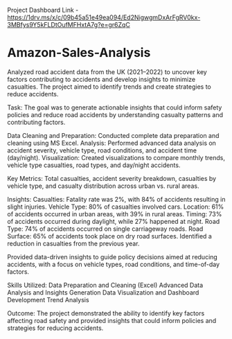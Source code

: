 Project Dashboard Link - https://1drv.ms/x/c/09b45a51e49ea094/Ed2NigwgmDxArFgRV0kx-3MBfys9Y5kFLDtOufMFHxtA7g?e=gr6ZqC

# Amazon-Sales-Analysis
Analyzed road accident data from the UK (2021–2022) to uncover key factors contributing to accidents and develop insights to minimize casualties. The project aimed to identify trends and create strategies to reduce accidents.

Task:
The goal was to generate actionable insights that could inform safety policies and reduce road accidents by understanding casualty patterns and contributing factors.

Data Cleaning and Preparation: Conducted complete data preparation and cleaning using MS Excel.
Analysis: Performed advanced data analysis on accident severity, vehicle type, road conditions, and accident time (day/night).
Visualization: Created visualizations to compare monthly trends, vehicle type casualties, road types, and day/night accidents.

Key Metrics: Total casualties, accident severity breakdown, casualties by vehicle type, and casualty distribution across urban vs. rural areas.

Insights:
Casualties: Fatality rate was 2%, with 84% of accidents resulting in slight injuries.
Vehicle Type: 80% of casualties involved cars.
Location: 61% of accidents occurred in urban areas, with 39% in rural areas.
Timing: 73% of accidents occurred during daylight, while 27% happened at night.
Road Type: 74% of accidents occurred on single carriageway roads.
Road Surface: 65% of accidents took place on dry road surfaces.
Identified a reduction in casualties from the previous year.

Provided data-driven insights to guide policy decisions aimed at reducing accidents, with a focus on vehicle types, road conditions, and time-of-day factors.

Skills Utilized:
Data Preparation and Cleaning (Excel)
Advanced Data Analysis and Insights Generation
Data Visualization and Dashboard Development
Trend Analysis

Outcome:
The project demonstrated the ability to identify key factors affecting road safety and provided insights that could inform policies and strategies for reducing accidents.
